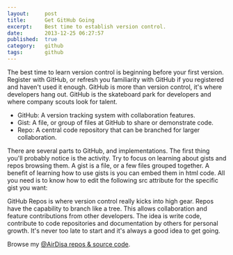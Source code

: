 ```yaml
---
layout:     post
title:      Get GitHub Going
excerpt:    Best time to establish version control.
date:       2013-12-25 06:27:57
published:  true
category:   github
tags:       github
---
```


The best time to learn version control is beginning before your first version. Register with GitHub, or refresh you familiarity with GitHub if you registered and haven't used it enough. GitHub is more than version control, it's where developers hang out. GitHub is the skateboard park for developers and where company scouts look for talent.

<ul>
  <li>GitHub: A version tracking system with collaboration features.</li>
  <li>Gist: A file, or group of files at GitHub to share or demonstrate code.</li>
  <li>Repo: A central code repository that can be branched for larger collaboration.</li>
</ul>

There are several parts to GitHub, and implementations. The first thing you'll probably notice is the activity. Try to focus on learning about gists and repos browsing them. A gist is a file, or a few files grouped together. A benefit of learning how to use gists is you can embed them in html code. All you need is to know how to edit the following src attribute for the specific gist you want:

<script src="https://gist.github.com/AirDisa/8124295.js"></script>

GitHub Repos is where version control really kicks into high gear. Repos have the capability to branch like a tree. This allows collaboration and feature contributions from other developers. The idea is write code, contribute to code repositories and documentation by others for personal growth. It's never too late to start and it's always a good idea to get going.

Browse my [@AirDisa repos &amp; source code][airdisa-github].

[airdisa-github]: https://github.com/AirDisa?tab=repositories
